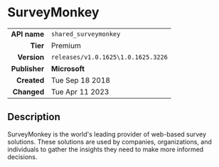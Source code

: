 # SurveyMonkey
| | |
|-:|-|
|**API name**|`shared_surveymonkey`|
|**Tier**|Premium|
|**Version**|`releases/v1.0.1625\1.0.1625.3226`|
|**Publisher**|**Microsoft**|
|**Created**|Tue Sep 18 2018|
|**Changed**|Tue Apr 11 2023|

## Description
SurveyMonkey is the world's leading provider of web-based survey solutions. These solutions are used by companies, organizations, and individuals to gather the insights they need to make more informed decisions.
